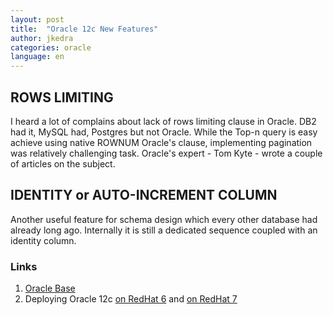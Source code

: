 ```yaml
---
layout: post
title:  "Oracle 12c New Features"
author: jkedra
categories: oracle
language: en
---
```


## ROWS LIMITING

I heard a lot of complains about lack of rows limiting clause in Oracle.
DB2 had it, MySQL had, Postgres but not Oracle. While the Top-n query is
easy achieve using native ROWNUM Oracle's clause, implementing pagination
was relatively challenging task.
Oracle's expert - Tom Kyte - wrote a couple of articles on the subject.

## IDENTITY or AUTO-INCREMENT COLUMN

Another useful feature for schema design which every other database
had already long ago.
Internally it is still a dedicated sequence coupled with an identity column.

### Links
1. [Oracle Base](oracle-base)
2. Deploying Oracle 12c [on RedHat 6](deploy12cRH6)
   and [on RedHat 7](deploy12cRH7)

[oracle-base]: https://oracle-base.com/articles/12c/identity-columns-in-oracle-12cr1
[deploy12cRH6]: https://access.redhat.com/sites/default/files/attachments/deploying-oracle-12c-on-rhel6_1.2_1.pdf
[deploy12cRH7]: https://access.redhat.com/sites/default/files/attachments/deploying_oracle_rac_12c_rhel7_v1.1_0.pdf


